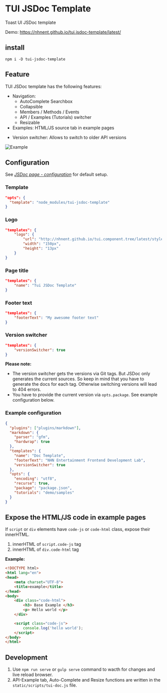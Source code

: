 # TUI JSDoc Template
Toast UI JSDoc template

Demo: https://nhnent.github.io/tui.jsdoc-template/latest/

## install
```
npm i -D tui-jsdoc-template
```

## Feature
TUI JSDoc template has the following features:

* Navigation:
  * AutoComplete Searchbox
  * Collapsible
  * Members / Methods / Events
  * API / Examples (Tutorials) switcher
  * Resizable
* Examples: HTML/JS source tab in example pages
+ Version switcher: Allows to switch to older API versions 

![Example](https://cloud.githubusercontent.com/assets/441011/20415434/7ca5c48c-ad38-11e6-9221-9be654bd0b36.png)

## Configuration
See [*JSDoc page - configuration*](http://usejsdoc.org/about-configuring-jsdoc.html#incorporating-command-line-options-into-the-configuration-file) for default setup.

### Template
```json
"opts": {
  "template": "node_modules/tui-jsdoc-template"
}
```

### Logo
```json
"templates": {
    "logo": {
        "url": "http://nhnent.github.io/tui.component.tree/latest/styles/logo.png",
        "width": "150px",
        "height": "13px"
    }
}
```

### Page title
```json
"templates": {
    "name": "Tui JSDoc Template"
}
```

### Footer text
```json
"templates": {
    "footerText": "My awesome footer text"
}
```

### Version switcher
```json
"templates": {
    "versionSwitcher": true
}
```
**Please note:**
 * The version switcher gets the versions via Git tags. But JSDoc only generates the current sources. So keep in mind that you have to generate the docs for each tag. Otherwise switching versions will lead to 404 errors.
 * You have to provide the current version via `opts.package`. See example configuration below.

### Example configuration

 ```json
 {
   "plugins": ["plugins/markdown"],
   "markdown": {
     "parser": "gfm",
     "hardwrap": true
   },
   "templates": {
     "name": "Doc Template",
     "footerText": "NHN Entertainment Frontend Development Lab",
     "versionSwitcher": true
   },
   "opts": {
     "encoding": "utf8",
     "recurse": true,
     "package": "package.json",
     "tutorials": "demo/samples"
   }
 }
 ```

## Expose the HTML/JS code in example pages
If `script` or `div` elements have `code-js` or `code-html` class, expose their innerHTML.

1. innerHTML of `script.code-js` tag
2. innerHTML of `div.code-html` tag

**Example:**
```html
<!DOCTYPE html>
<html lang="en">
<head>
    <meta charset="UTF-8">
    <title>example</title>
</head>
<body>
    <div class="code-html">
        <h3> Base Example </h3>
        <p> Hello world </p>
    </div>

    <script class="code-js">
        console.log('hello world');
    </script>
</body>
</html>
```


## Development
1. Use `npm run serve` or `gulp serve` command to wacth for changes and live reload browser.
3. API-Example tab, Auto-Complete and Resize functions are written in the `static/scripts/tui-doc.js` file.
